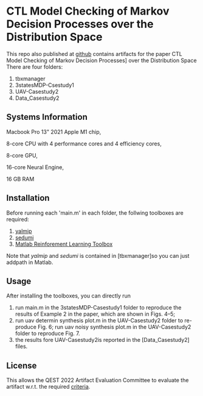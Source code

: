 # CTL Model Checking of Markov Decision Processes over the Distribution Space

This repo also published at [github](https://github.com/anducnguyen/mdp_CTL_BR/tree/main) contains artifacts for the paper CTL Model Checking of Markov Decision Processes] over the Distribution Space
There are four folders:

1. tbxmanager
2. 3statesMDP-Csestudy1
3. UAV-Casestudy2
4. Data_Casestudy2
## Systems Information

Macbook Pro 13" 2021 Apple M1 chip,

8-core CPU with 4 performance cores and 4 efficiency cores,

8-core GPU,

16-core Neural Engine,

16 GB RAM

## Installation

Before running each 'main.m' in each folder, the follwing toolboxes are required:

1. [yalmip](https://yalmip.github.io/tutorial/installation/)
2. [sedumi](https://sedumi.ie.lehigh.edu/?page_id=58)
3. [Matlab Reinforement Learning Toolbox](https://www.mathworks.com/products/reinforcement-learning.html)

Note that *yalmip* and *sedumi* is contained in [tbxmanager]so you can just addpath in Matlab. 

<!-- For *mosek* you will need license file 'mosek.lic', a free version can be obtained with studentship. -->

## Usage

After installing the toolboxes, you can directly run 
1. run main.m in the 3statesMDP-Casestudy1 folder to reproduce the results of Example 2 in the paper, which are shown in Figs. 4–5;
2. run uav determin synthesis plot.m in the UAV-Casestudy2 folder to re- produce Fig. 6; run uav noisy synthesis plot.m in the UAV-Casestudy2 folder to reproduce Fig. 7.
3. the results fore  UAV-Casestudy2is reported in the [Data_Casestudy2] files.
## License
This allows the QEST 2022 Artifact Evaluation Committee to evaluate the artifact w.r.t. the required [criteria](https://www.qest.org/qest2022/artifacts.html#artifact-guidelines).
